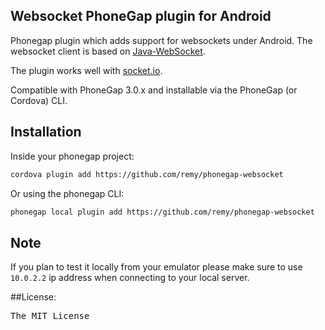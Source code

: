 ## Websocket PhoneGap plugin for Android

Phonegap plugin which adds support for websockets under Android.
The websocket client is based on [Java-WebSocket](https://github.com/TooTallNate/Java-WebSocket).

The plugin works well with [socket.io](http://socket.io/).

Compatible with PhoneGap 3.0.x and installable via the PhoneGap (or Cordova) CLI.

## Installation

Inside your phonegap project:

```bash
cordova plugin add https://github.com/remy/phonegap-websocket
```

Or using the phonegap CLI:

```bash
phonegap local plugin add https://github.com/remy/phonegap-websocket
```

## Note

If you plan to test it locally from your emulator please make sure to use `10.0.2.2` ip address when connecting to your local server.

##License:

<pre>
The MIT License
</pre>
